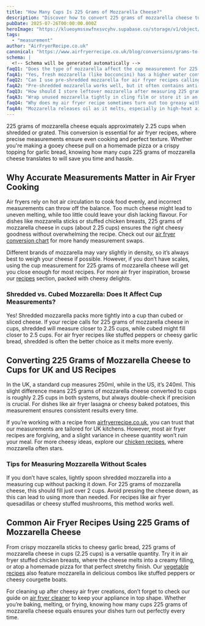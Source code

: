 ```yaml
---
title: "How Many Cups Is 225 Grams of Mozzarella Cheese?"
description: "Discover how to convert 225 grams of mozzarella cheese to cups for perfect air fryer recipes every time. Get precise measurements now!"
pubDate: 2025-07-26T00:00:00.000Z
heroImage: "https://klueoymssxwfnxsvcyhv.supabase.co/storage/v1/object/public/Shmucket/how-many-cups-is-225-grams-of-mozzarella-cheese.png"
tags:
  - "measurement"
author: "AirFryerRecipe.co.uk"
canonical: "https://www.airfryerrecipe.co.uk/blog/conversions/grams-to-cups/how-many-cups-is-225-grams-of-mozzarella-cheese"
schema: |
  <!-- Schema will be generated automatically -->
faqQ1: "Does the type of mozzarella affect the cup measurement for 225 grams?"
faqA1: "Yes, fresh mozzarella (like bocconcini) has a higher water content and will measure differently than low-moisture shredded mozzarella. For 225 grams, fresh mozzarella may fill slightly more than 2.25 cups due to its softer texture. Always opt for shredded when precision matters in air fryer recipes."
faqQ2: "Can I use pre-shredded mozzarella for air fryer recipes calling for 225 grams?"
faqA2: "Pre-shredded mozzarella works well, but it often contains anti-caking agents that can affect meltability. For best results in air fryer dishes like pizzas or melts, shredding your own cheese from a block ensures smoother melting. Either way, 225 grams equals about 2.25 cups when lightly packed."
faqQ3: "How should I store leftover mozzarella after measuring 225 grams?"
faqA3: "Wrap unused mozzarella tightly in cling film or store it in an airtight container in the fridge for up to 3 days. For longer storage, freeze shredded mozzarella in portions—just note that frozen cheese may be crumblier when thawed, so it’s best used in cooked dishes like air fryer casseroles."
faqQ4: "Why does my air fryer recipe sometimes turn out too greasy with 225 grams of mozzarella?"
faqA4: "Mozzarella releases oil as it melts, especially in high-heat air fryers. To prevent greasiness, blot excess oil from the cheese before cooking or opt for part-skim mozzarella. Also, ensure your air fryer isn’t overcrowded, as proper air circulation helps crisp the cheese without pooling fat."
---
```

<p>225 grams of mozzarella cheese equals approximately 2.25 cups when shredded or grated. This conversion is essential for air fryer recipes, where precise measurements ensure even cooking and perfect texture. Whether you're making a gooey cheese pull on a homemade pizza or a crispy topping for garlic bread, knowing how many cups 225 grams of mozzarella cheese translates to will save you time and hassle.</p>

<h2>Why Accurate Measurements Matter in Air Fryer Cooking</h2>
<p>Air fryers rely on hot air circulation to cook food evenly, and incorrect measurements can throw off the balance. Too much cheese might lead to uneven melting, while too little could leave your dish lacking flavour. For dishes like mozzarella sticks or stuffed chicken breasts, 225 grams of mozzarella cheese in cups (about 2.25 cups) ensures the right cheesy goodness without overwhelming the recipe. Check out our <a href=https://www.airfryerrecipe.co.uk/air-fryer-conversion-chart>air fryer conversion chart</a> for more handy measurement swaps.</p>

<p>Different brands of mozzarella may vary slightly in density, so it’s always best to weigh your cheese if possible. However, if you don’t have scales, using the cup measurement for 225 grams of mozzarella cheese will get you close enough for most recipes. For more air fryer inspiration, browse our <a href=https://www.airfryerrecipe.co.uk/recipes>recipes</a> section, packed with cheesy delights.</p>

<h3>Shredded vs. Cubed Mozzarella: Does It Affect Cup Measurements?</h3>
<p>Yes! Shredded mozzarella packs more tightly into a cup than cubed or sliced cheese. If your recipe calls for 225 grams of mozzarella cheese in cups, shredded will measure closer to 2.25 cups, while cubed might fill closer to 2.5 cups. For air fryer recipes like stuffed peppers or cheesy garlic bread, shredded is often the better choice as it melts more evenly.</p>

<h2>Converting 225 Grams of Mozzarella Cheese to Cups for UK and US Recipes</h2>
<p>In the UK, a standard cup measures 250ml, while in the US, it’s 240ml. This slight difference means 225 grams of mozzarella cheese converted to cups is roughly 2.25 cups in both systems, but always double-check if precision is crucial. For dishes like air fryer lasagna or cheesy baked potatoes, this measurement ensures consistent results every time.</p>

<p>If you’re working with a recipe from <a href=https://www.airfryerrecipe.co.uk>airfryerrecipe.co.uk</a>, you can trust that our measurements are tailored for UK kitchens. However, most air fryer recipes are forgiving, and a slight variance in cheese quantity won’t ruin your meal. For more cheesy ideas, explore our <a href=https://www.airfryerrecipe.co.uk/recipe-category/chicken>chicken recipes</a>, where mozzarella often stars.</p>

<h3>Tips for Measuring Mozzarella Without Scales</h3>
<p>If you don’t have scales, lightly spoon shredded mozzarella into a measuring cup without packing it down. For 225 grams of mozzarella cheese, this should fill just over 2 cups. Avoid pressing the cheese down, as this can lead to using more than needed. For recipes like air fryer quesadillas or cheesy stuffed mushrooms, this method works well.</p>

<h2>Common Air Fryer Recipes Using 225 Grams of Mozzarella Cheese</h2>
<p>From crispy mozzarella sticks to cheesy garlic bread, 225 grams of mozzarella cheese in cups (2.25 cups) is a versatile quantity. Try it in air fryer stuffed chicken breasts, where the cheese melts into a creamy filling, or atop a homemade pizza for that perfect stretchy finish. Our <a href=https://www.airfryerrecipe.co.uk/recipe-category/vegetables>vegetable recipes</a> also feature mozzarella in delicious combos like stuffed peppers or cheesy courgette boats.</p>

<p>For cleaning up after cheesy air fryer creations, don’t forget to check our guide on <a href=https://www.airfryerrecipe.co.uk/air-fryer-cleaner>air fryer cleaner</a> to keep your appliance in top shape. Whether you’re baking, melting, or frying, knowing how many cups 225 grams of mozzarella cheese equals ensures your dishes turn out perfectly every time.</p>

